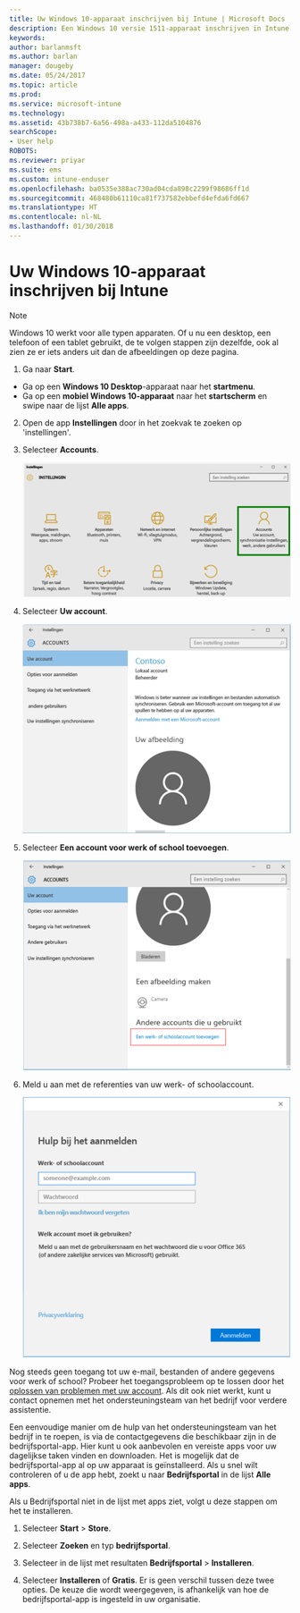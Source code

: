 ```yaml
---
title: Uw Windows 10-apparaat inschrijven bij Intune | Microsoft Docs
description: Een Windows 10 versie 1511-apparaat inschrijven in Intune
keywords: 
author: barlanmsft
ms.author: barlan
manager: dougeby
ms.date: 05/24/2017
ms.topic: article
ms.prod: 
ms.service: microsoft-intune
ms.technology: 
ms.assetid: 43b738b7-6a56-498a-a433-112da5104876
searchScope:
- User help
ROBOTS: 
ms.reviewer: priyar
ms.suite: ems
ms.custom: intune-enduser
ms.openlocfilehash: ba0535e388ac730ad04cda898c2299f98686ff1d
ms.sourcegitcommit: 468480b61110ca81f737582ebbefd4efda6fd667
ms.translationtype: HT
ms.contentlocale: nl-NL
ms.lasthandoff: 01/30/2018
---
```

# <a name="enroll-your-windows-10-device-in-intune"></a>Uw Windows 10-apparaat inschrijven bij Intune

  > [!NOTE]
  > Windows 10 werkt voor alle typen apparaten. Of u nu een desktop, een telefoon of een tablet gebruikt, de te volgen stappen zijn dezelfde, ook al zien ze er iets anders uit dan de afbeeldingen op deze pagina.

1.  Ga naar **Start**.

  - Ga op een **Windows 10 Desktop**-apparaat naar het **startmenu**.
  - Ga op een **mobiel Windows 10-apparaat** naar het **startscherm** en swipe naar de lijst **Alle apps**.

2. Open de app **Instellingen** door in het zoekvak te zoeken op 'instellingen'.

3. Selecteer **Accounts**.

    ![Ga naar Instellingen en Accounts](./media/W10-enroll-1-settings-accounts.png)

4. Selecteer **Uw account**.

    ![Selecteer uw account](./media/W10-enroll-2-accounts-your-account.png)

5. Selecteer **Een account voor werk of school toevoegen**.

    ![Selecteer een account voor werk of school toevoegen](./media/w10-enroll-3-add-work-school-acct.png)

6. Meld u aan met de referenties van uw werk- of schoolaccount.

    ![Hier](./media/W10-enroll-4-sign-in.png)

Nog steeds geen toegang tot uw e-mail, bestanden of andere gegevens voor werk of school? Probeer het toegangsprobleem op te lossen door het [oplossen van problemen met uw account](troubleshoot-your-windows-10-device-windows.md#troubleshooting-steps-to-follow-if-you-see-your-account). Als dit ook niet werkt, kunt u contact opnemen met het ondersteuningsteam van het bedrijf voor verdere assistentie.

Een eenvoudige manier om de hulp van het ondersteuningsteam van het bedrijf in te roepen, is via de contactgegevens die beschikbaar zijn in de bedrijfsportal-app. Hier kunt u ook aanbevolen en vereiste apps voor uw dagelijkse taken vinden en downloaden. Het is mogelijk dat de bedrijfsportal-app al op uw apparaat is geïnstalleerd. Als u snel wilt controleren of u de app hebt, zoekt u naar __Bedrijfsportal__ in de lijst __Alle apps__.

Als u Bedrijfsportal niet in de lijst met apps ziet, volgt u deze stappen om het te installeren.

1. Selecteer **Start** > **Store**.

2. Selecteer **Zoeken** en typ **bedrijfsportal**.

3. Selecteer in de lijst met resultaten **Bedrijfsportal** > **Installeren**.

4. Selecteer **Installeren** of **Gratis**. Er is geen verschil tussen deze twee opties. De keuze die wordt weergegeven, is afhankelijk van hoe de bedrijfsportal-app is ingesteld in uw organisatie.
